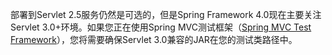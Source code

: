 部署到Servlet 2.5服务仍然是可选的，但是Spring Framework 4.0现在主要关注Servlet 3.0+环境。如果您正在使用Spring MVC测试框架（[Spring MVC Test Framework](https://docs.spring.io/spring/docs/4.3.20.RELEASE/spring-framework-reference/htmlsingle/#spring-mvc-test-framework)），您将需要确保Servlet 3.0兼容的JAR在您的测试类路径中。

